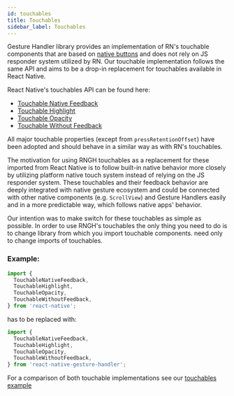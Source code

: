 ```yaml
---
id: touchables
title: Touchables
sidebar_label: Touchables
---
```


Gesture Handler library provides an implementation of RN's touchable components that are based on [native buttons](buttons.mdx) and does not rely on JS responder system utilized by RN. Our touchable implementation follows the same API and aims to be a drop-in replacement for touchables available in React Native.

React Native's touchables API can be found here:

- [Touchable Native Feedback](https://reactnative.dev/docs/touchablenativefeedback)
- [Touchable Highlight](https://reactnative.dev/docs/touchablehighlight)
- [Touchable Opacity](https://reactnative.dev/docs/touchableopacity)
- [Touchable Without Feedback](https://reactnative.dev/docs/touchablewithoutfeedback)

All major touchable properties (except from `pressRetentionOffset`) have been adopted and should behave in a similar way as with RN's touchables.

The motivation for using RNGH touchables as a replacement for these imported from React Native is to follow built-in native behavior more closely by utilizing platform native touch system instead of relying on the JS responder system.
These touchables and their feedback behavior are deeply integrated with native
gesture ecosystem and could be connected with other native components (e.g. `ScrollView`) and Gesture Handlers easily and in a more predictable way, which
follows native apps' behavior.

Our intention was to make switch for these touchables as simple as possible. In order to use RNGH's touchables the only thing you need to do is to change library from which you import touchable components.
need only to change imports of touchables.

### Example:

```javascript
import {
  TouchableNativeFeedback,
  TouchableHighlight,
  TouchableOpacity,
  TouchableWithoutFeedback,
} from 'react-native';
```

has to be replaced with:

```javascript
import {
  TouchableNativeFeedback,
  TouchableHighlight,
  TouchableOpacity,
  TouchableWithoutFeedback,
} from 'react-native-gesture-handler';
```

For a comparison of both touchable implementations see our [touchables example](https://github.com/software-mansion/react-native-gesture-handler/blob/main/examples/Example/src/touchables/index.tsx)
